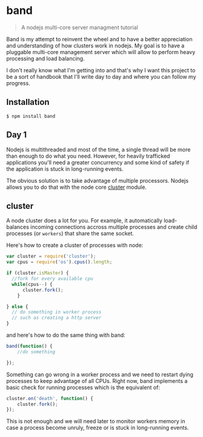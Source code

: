 # band

  > A nodejs multi-core server managment tutorial 

  Band is my attempt to reinvent the wheel and to have a better appreciation and understanding of how clusters work in nodejs. My goal is to have a pluggable multi-core management server which will allow to perform heavy processing and load balancing.

  I don't really know what I'm getting into and that's why I want this project to be a sort of handbook that I'll write day to day and where you can follow my progress.


## Installation

    $ npm install band


## Day 1

  Nodejs is multithreaded and most of the time, a single thread will be more than enough to do what you need. However, for heavily trafficked applications you'll need a greater concurrency and some kind of safety if the application is stuck in long-running events.

  The obvious solution is to take advantage of multiple processors. Nodejs allows you to do that with the node core [cluster](http://nodejs.org/api/cluster.html) module.

## cluster

  A node cluster does a lot for you. For example, it automatically load-balances incoming connections accross multiple processes and create child processes (or `workers`) that share the same socket.


Here's how to create a cluster of processes with node:

```js
var cluster = require('cluster');
var cpus = require('os').cpus().length;

if (cluster.isMaster) {
  //fork for every available cpu
  while(cpus--) {
	  cluster.fork();
	}

} else {
  // do something in worker process
  // such as creating a http server
}
```

and here's how to do the same thing with band:

```js
band(function() {
	//do something

});
```

  Something can go wrong in a worker process and we need to restart dying processes to keep advantage of all CPUs. Right now, band implements a basic check for running processes which is the equivalent of:

```js
cluster.on('death', function() {
	cluster.fork();
});
```

  This is not enough and we will need later to monitor workers memory in case a process become unruly, freeze or is stuck in long-running events.
<!-- 
  After today, I have some none answered questions:
    - which is the algorithm behind cluster load balancing?
    - what if I want to clusterize processes different type of server?
 -->


